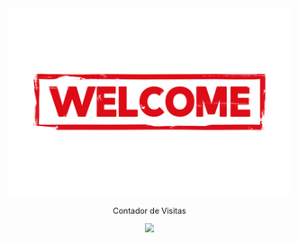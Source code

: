 
<a href="https://github.com/ntlcs">
	<img src="welcome.png" alt = "welcome">
</a>

<p align="center">   Contador de Visitas </p>

<p align="center">   <img alingn="center" src="https://profile-counter.glitch.me/ntlcs/count.svg" /></p>
